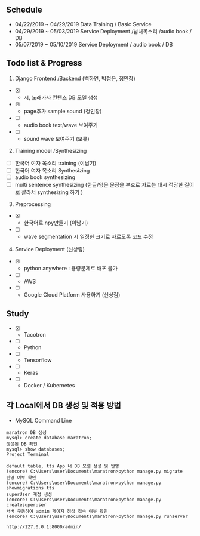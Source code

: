 
## Schedule 
* 04/22/2019 ~ 04/29/2019 Data Training / Basic Service
* 04/29/2019 ~ 05/03/2019 Service Deployment /남녀목소리 /audio book / DB
* 05/07/2019 ~ 05/10/2019 Service Deployment / audio book / DB



## Todo list & Progress
1. Django Frontend /Backend (백하연, 박정은, 정인창)
- [X] * 시, 노래가사 컨텐츠 DB 모델 생성
- [X] * page추가 sample sound (정인창)
- [ ] * audio book text/wave 보여주기
- [ ] * sound wave 보여주기 (보류)


2. Training model /Synthesizing
- [ ] 한국어 여자 목소리 training (이남기)
- [ ] 한국어 여자 목소리 Synthesizing
- [ ] audio book synthesizing
- [ ] multi sentence synthesizing (한글/영문 문장을 부호로 자르는 대시 적당한 길이로 잘라서 synthesizing 하기 ) 

3. Preprocessing 
- [X] * 한국어로 npy만들기 (이남기)
- [ ] * wave segmentation 시 일정한 크기로 자르도록 코드 수정

4. Service Deployment (신상림)
- [X] * python anywhere : 용량문제로 배포 불가
- [ ] * AWS
- [ ] * Google Cloud Platform 사용하기 (신상림)


## Study
- [X] * Tacotron
- [ ] * Python
- [ ] * Tensorflow
- [ ] * Keras
- [ ] * Docker / Kubernetes


## 각 Local에서 DB 생성 및 적용 방법

* MySQL Command Line
```
maratron DB 생성  
mysql> create database maratron;
생성된 DB 확인
mysql> show databases;
Project Terminal

default table, tts App 내 DB 모델 생성 및 반영
(encore) C:\Users\user\Documents\maratron>python manage.py migrate
반영 여부 확인
(encore) C:\Users\user\Documents\maratron>python manage.py showmigrations tts
superUser 계정 생성
(encore) C:\Users\user\Documents\maratron>python manage.py createsuperuser
서버 구동하여 admin 페이지 정상 접속 여부 확인
(encore) C:\Users\user\Documents\maratron>python manage.py runserver

http://127.0.0.1:8000/admin/
```
